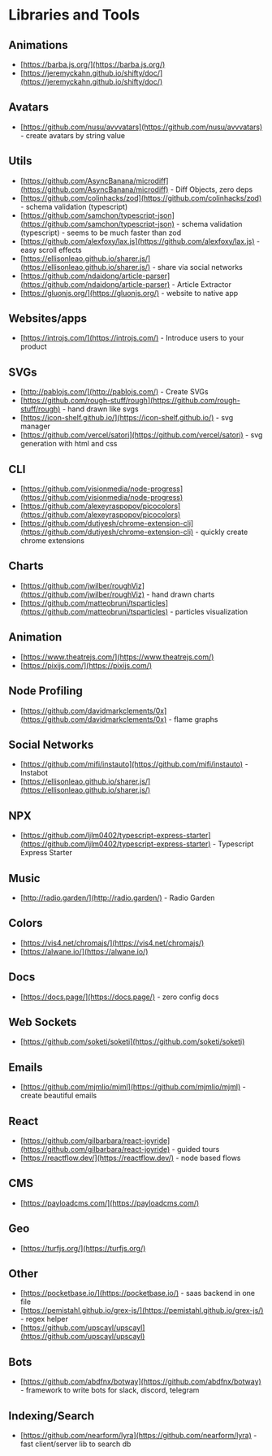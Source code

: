 # Libraries and Tools

## Animations

- [https://barba.js.org/](https://barba.js.org/)
- [https://jeremyckahn.github.io/shifty/doc/](https://jeremyckahn.github.io/shifty/doc/)

## Avatars

- [https://github.com/nusu/avvvatars](https://github.com/nusu/avvvatars) - create avatars by string value

## Utils

- [https://github.com/AsyncBanana/microdiff](https://github.com/AsyncBanana/microdiff) - Diff Objects, zero deps
- [https://github.com/colinhacks/zod](https://github.com/colinhacks/zod) - schema validation (typescript)
- [https://github.com/samchon/typescript-json](https://github.com/samchon/typescript-json) - schema validation (typescript) - seems to be much faster than zod
- [https://github.com/alexfoxy/lax.js](https://github.com/alexfoxy/lax.js) - easy scroll effects
- [https://ellisonleao.github.io/sharer.js/](https://ellisonleao.github.io/sharer.js/) - share via social networks
- [https://github.com/ndaidong/article-parser](https://github.com/ndaidong/article-parser) - Article Extractor
- [https://gluonjs.org/](https://gluonjs.org/) - website to native app

## Websites/apps

- [https://introjs.com/](https://introjs.com/) - Introduce users to your product

## SVGs

- [http://pablojs.com/](http://pablojs.com/) - Create SVGs
- [https://github.com/rough-stuff/rough](https://github.com/rough-stuff/rough) - hand drawn like svgs
- [https://icon-shelf.github.io/](https://icon-shelf.github.io/) - svg manager
- [https://github.com/vercel/satori](https://github.com/vercel/satori) - svg generation with html and css

## CLI

- [https://github.com/visionmedia/node-progress](https://github.com/visionmedia/node-progress)
- [https://github.com/alexeyraspopov/picocolors](https://github.com/alexeyraspopov/picocolors)
- [https://github.com/dutiyesh/chrome-extension-cli](https://github.com/dutiyesh/chrome-extension-cli) - quickly create chrome extensions

## Charts

- [https://github.com/jwilber/roughViz](https://github.com/jwilber/roughViz) - hand drawn charts
- [https://github.com/matteobruni/tsparticles](https://github.com/matteobruni/tsparticles) - particles visualization

## Animation

- [https://www.theatrejs.com/](https://www.theatrejs.com/)
- [https://pixijs.com/](https://pixijs.com/)

## Node Profiling

- [https://github.com/davidmarkclements/0x](https://github.com/davidmarkclements/0x) - flame graphs

## Social Networks

- [https://github.com/mifi/instauto](https://github.com/mifi/instauto) - Instabot
- [https://ellisonleao.github.io/sharer.js/](https://ellisonleao.github.io/sharer.js/)

## NPX

- [https://github.com/ljlm0402/typescript-express-starter](https://github.com/ljlm0402/typescript-express-starter) - Typescript Express Starter

## Music

- [http://radio.garden/](http://radio.garden/) - Radio Garden

## Colors

- [https://vis4.net/chromajs/](https://vis4.net/chromajs/)
- [https://alwane.io/](https://alwane.io/)

## Docs

- [https://docs.page/](https://docs.page/) - zero config docs

## Web Sockets

- [https://github.com/soketi/soketi](https://github.com/soketi/soketi)

## Emails

- [https://github.com/mjmlio/mjml](https://github.com/mjmlio/mjml) - create beautiful emails

## React

- [https://github.com/gilbarbara/react-joyride](https://github.com/gilbarbara/react-joyride) - guided tours
- [https://reactflow.dev/](https://reactflow.dev/) - node based flows

## CMS

- [https://payloadcms.com/](https://payloadcms.com/)

## Geo

- [https://turfjs.org/](https://turfjs.org/)

## Other

- [https://pocketbase.io/](https://pocketbase.io/) - saas backend in one file
- [https://pemistahl.github.io/grex-js/](https://pemistahl.github.io/grex-js/) - regex helper
- [https://github.com/upscayl/upscayl](https://github.com/upscayl/upscayl)

## Bots

- [https://github.com/abdfnx/botway](https://github.com/abdfnx/botway) - framework to write bots for slack, discord, telegram

## Indexing/Search

- [https://github.com/nearform/lyra](https://github.com/nearform/lyra) - fast client/server lib to search db
